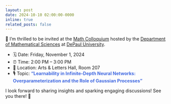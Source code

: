 ```yaml
---
layout: post
date: 2024-10-10 02:00:00-0000
inline: true
related_posts: false
---
```


📢 I’m thrilled to be invited at the [Math Colloquium](https://csh.depaul.edu/academics/mathematical-sciences/research/Pages/seminars.aspx) hosted by the [Department of Mathematical Sciences](https://csh.depaul.edu/academics/mathematical-sciences/Pages/default.aspx) at [DePaul University](https://www.depaul.edu/Pages/default.aspx).

- 🗓️ Date: Friday, November 1, 2024
- ⏰ Time: 2:00 PM – 3:00 PM
- 📍 Location: Arts & Letters Hall, Room 207
- 🎙️ Topic: <span style="color: royalblue; font-weight: bold;">“Learnability in Infinite-Depth Neural Networks: Overparameterization and the Role of Gaussian Processes”</span>

I look forward to sharing insights and sparking engaging discussions! See you there! 🚀